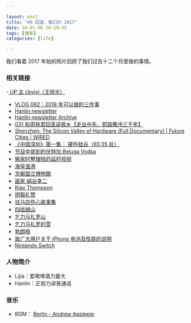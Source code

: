 ```yaml
---

layout: post
title: "#9 回望，我们的 2017"
date: 18-01-06 20:29:45
tags: [播客]
categories: [life]

---
```


我们看着 2017 年拍的照片回顾了我们过去十二个月里做的事情。

### 相关链接

-[ UP 主 cbvivi（王晓光）](https://space.bilibili.com/224335#/video)
- [VLOG 062：2018 年可以做的三件事](https://www.bilibili.com/video/av17820533/)
- [Hanlin newsletter](http://eepurl.com/cB0nl9)
- [Hanlin newsletter Archive](https://us15.campaign-archive.com/home/?u=74e7f2fc4c958b5a8d2e89619&id=e58e75928c)
- [031 和周轶君回圣诞故乡【走出中东、耶路撒冷三千年】](http://www.culturepotato.com/blog/031)
- [Shenzhen: The Silicon Valley of Hardware (Full Documentary) | Future Cities | WIRED](https://youtu.be/SGJ5cZnoodY?t=1h5m36s)
- [《中国深圳》第一集： 硬件硅谷（65:35 处）](https://www.bilibili.com/video/av14981435)
- [节目中提到的伏特加 Beluga Vodka](http://vodka-beluga.com/)
- [搬家时整理拍的延时视频](https://www.instagram.com/p/BRnx5MDDltQ/)
- [海皇渔港](http://www.dianping.com/shop/521929)
- [京都国立博物館](http://www.kyohaku.go.jp/eng/index.html)
- [画家 絹谷幸二](http://kinutani.jp/)
- [Klay Thompson](https://zh.wikipedia.org/wiki/%E5%85%8B%E9%9B%B7%C2%B7%E6%B9%AF%E6%99%AE%E6%A3%AE)
- [阴翳礼赞](https://book.douban.com/subject/4151117/)
- [驻马店伤心故事集](https://book.douban.com/subject/26969002/)
- [四姑娘山](https://zh.wikipedia.org/wiki/%E5%9B%9B%E5%A7%91%E5%A8%98%E5%B1%B1)
- [乞力马扎罗山](https://zh.wikipedia.org/wiki/%E4%B9%9E%E5%8A%9B%E9%A9%AC%E6%89%8E%E7%BD%97%E5%B1%B1)
- [乞力马扎罗的雪](https://book.douban.com/subject/26881227/)
- [勃朗峰](https://zh.wikipedia.org/wiki/%E5%8B%83%E6%9C%97%E5%B3%B0)
- [致广大用户关于 iPhone 电池及性能的说明](https://www.apple.com/cn/iphone-battery-and-performance/)
- [Nintendo Switch](https://www.nintendo.com/switch/)

### 人物简介

- Lijia：爱喝啤酒力量大
- Hanlin：正努力讲普通话

### 音乐

- BGM： [Berlin - Andrew Applepie](http://music.163.com/#/song?id=405597587)